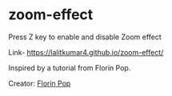 # zoom-effect

Press Z key to enable and disable Zoom effect

Link- https://lalitkumar4.github.io/zoom-effect/

Inspired by a tutorial from Florin Pop.

Creator: [Florin Pop](https://github.com/florinpop17)
